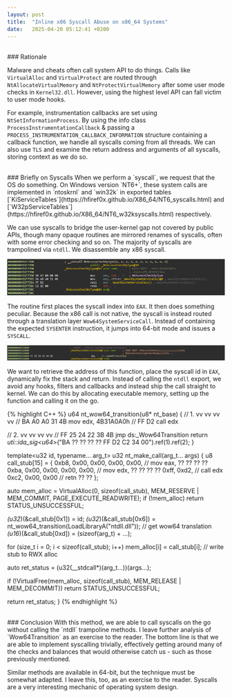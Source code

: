 ```yaml
---
layout: post
title:  "Inline x86 Syscall Abuse on x86_64 Systems"
date:   2025-04-20 05:12:41 +0200
---
```


<br>
### Rationale

Malware and cheats often call system API to do things. Calls like `VirtualAlloc` and `VirtualProtect` are routed through `NtAllocateVirtualMemory` and `NtProtectVirtualMemory` after some user mode checks in `Kernel32.dll`. However, using the highest level API can fall victim to user mode hooks.

For example, instrumentation callbacks are set using `NtSetInformationProcess`. By using the info class `ProcessInstrumentationCallback` & passing a `PROCESS_INSTRUMENTATION_CALLBACK_INFORMATION` structure containing a callback function, we handle all syscalls coming from all threads. We can also use `TLS` and examine the return address and arguments of all syscalls, storing context as we do so.


<br>
### Briefly on Syscalls
When we perform a `syscall`, we request that the OS do something. On Windows version `NT6+`, these system calls are implemented in `ntoskrnl` and `win32k` in exported tables [`KiServiceTables`](https://hfiref0x.github.io/X86_64/NT6_syscalls.html) and [`W32pServiceTables`](https://hfiref0x.github.io/X86_64/NT6_w32ksyscalls.html) respectively.

We can use syscalls to bridge the user-kernel gap not covered by public APIs, though many opaque routines are mirrored renames of syscalls, often with some error checking and so on. The majority of syscalls are trampolined via `ntdll`. We disassemble any x86 syscall.

![Syscall Disasm](/assets/{07E01347-FB93-43D5-BB8E-3880096AEA4B}.png)

The routine first places the syscall index into `EAX`. It then does something peculiar. Because the x86 call is not native, the syscall is instead routed through a translation layer `Wow64SystemServiceCall`. Instead of containing the expected `SYSENTER` instruction, it jumps into 64-bit mode and issues a `SYSCALL`.

![Wow64 Translation](/assets/{1C4BCA20-5531-4364-B3D0-B45FF6EB2670}.png)

We want to retrieve the address of this function, place the syscall id in `EAX`, dynamically fix the stack and return. Instead of calling the `ntdll` export, we avoid any hooks, filters and callbacks and instead ship the call straight to kernel. We can do this by allocating executable memory, setting up the function and calling it on the go.

{% highlight C++ %}
u64 nt_wow64_transition(u8* nt_base)
{
  // 1. vv vv vv vv
  // BA A0 A0 31 4B       mov     edx, 4B31A0A0h
  // FF D2                call    edx

  // 2.    vv vv vv vv
  // FF 25 24 22 3B 4B    jmp      ds:_Wow64Transition
  return *uti::ida_sig<u64*>("BA ?? ?? ?? ?? FF D2 C2 34 00").ref(1).ref(2);
}

template<u32 id, typename... arg_t>
u32 nt_make_call(arg_t... args)
{
  u8 call_stub[15] = {
    0xb8, 0x00, 0x00, 0x00, 0x00,  // mov eax, ?? ?? ?? ??
    0xba, 0x00, 0x00, 0x00, 0x00,  // mov edx, ?? ?? ?? ??
    0xff, 0xd2,                    // call edx
    0xc2, 0x00, 0x00               // retn ?? ??
  };

  auto mem_alloc = VirtualAlloc(0, sizeof(call_stub), MEM_RESERVE | MEM_COMMIT, PAGE_EXECUTE_READWRITE);
  if (!mem_alloc)
    return STATUS_UNSUCCESSFUL;

  *(u32*)(&call_stub[0x1]) = id;
  *(u32*)(&call_stub[0x6]) = nt_wow64_transition(LoadLibraryA("ntdll.dll")); // get wow64 translation
  *(u16*)(&call_stub[0xd]) = (sizeof(arg_t) + ...);

  for (size_t i = 0; i < sizeof(call_stub); i++) mem_alloc[i] = call_stub[i]; // write stub to RWX alloc

  auto ret_status = (u32(__stdcall*)(arg_t...))(args...);

  if (!VirtualFree(mem_alloc, sizeof(call_stub), MEM_RELEASE | MEM_DECOMMIT))
    return STATUS_UNSUCCESSFUL;

  return ret_status;
}
{% endhighlight %}

<br>
### Conclusion
With this method, we are able to call syscalls on the go without calling the `ntdll` trampoline methods. I leave further analysis of `Wow64Transition` as an exercise to the reader. The bottom line is that we are able to implement syscalling trivially, effectively getting around many of the checks and balances that would otherwise catch us - such as those previously mentioned.

Similar methods are available in 64-bit, but the technique must be somewhat adapted. I leave this, too, as an exercise to the reader. Syscalls are a very interesting mechanic of operating system design.